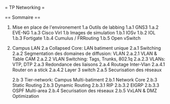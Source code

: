 = TP Networking =

== Sommaire ==

1. Mise en place de l'environement
	1.a Outils de labbing
		1.a.1 GNS3
		1.a.2 EVE-NG
		1.a.3 Cisco Virl
	1.b Images de simulation
		1.b.1 IOSv
		1.b.2 IOL
		1.b.3 Fortigate
		1.b.4 Cumulus / FRRouting
		1.b.5 Open vSwitch

2. Campus LAN
	2.a Collapsed Core: LAN batiment unique
		2.a.1 Switching
		2.a.2 Segmentation des domaines de diffusion: VLAN
			2.a.2.1 VLAN & Table CAM
			2.a.2.2 VLAN Switching: Tags, Trunks, 802.1q
			2.a.2.3 VLANs: VTP, DTP
		2.a.3 Redondance des liaisons
		2.a.4 Routage Inter-Vlan
			2.a.4.1 Router on a stick
			2.a.4.2 Layer 3 switch
		2.a.5 Securisation des réseaux

	2.b 3 Tier-network: Campus Multi-batiment
		2.b.1 Network Core
		2.b.3 Static Routing
		2.b.3 Dynamic Routing
			2.b.3.1 RIP
			2.b.3.2 EIGRP
			2.b.3.3 OSPF Multi-area
		2.b.4 Securisation des réseaux
		2.b.5 VxLAN & DMZ Optimization

